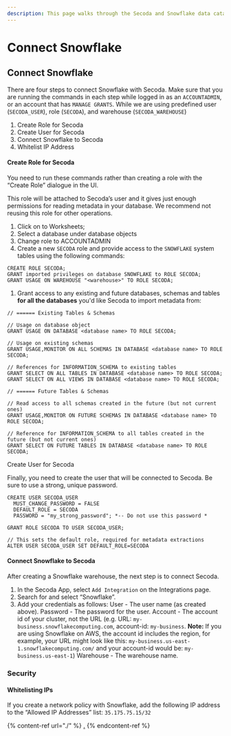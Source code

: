 ```yaml
---
description: This page walks through the Secoda and Snowflake data cataloging integration
---
```


# Connect Snowflake

## **Connect Snowflake** <a href="#h_3a4bfd6458" id="h_3a4bfd6458"></a>

There are four steps to connect Snowflake with Secoda. Make sure that you are running the commands in each step while logged in as an `ACCOUNTADMIN`, or an account that has `MANAGE GRANTS`. While we are using predefined user (`SECODA_USER`), role (`SECODA`), and warehouse (`SECODA_WAREHOUSE`)

1. Create Role for Secoda
2. Create User for Secoda
3. Connect Snowflake to Secoda
4. Whitelist IP Address

#### **Create Role for Secoda** <a href="#h_f22c4a805b" id="h_f22c4a805b"></a>

You need to run these commands rather than creating a role with the “Create Role” dialogue in the UI.

This role will be attached to Secoda’s user and it gives just enough permissions for reading metadata in your database. We recommend not reusing this role for other operations.

1. Click on to Worksheets;
2. Select a database under database objects
3. Change role to ACCOUNTADMIN
4. Create a new `SECODA` role and provide access to the `SNOWFLAKE` system tables using the following commands:

```
CREATE ROLE SECODA;
GRANT imported privileges on database SNOWFLAKE to ROLE SECODA;
GRANT USAGE ON WAREHOUSE "<warehouse>" TO ROLE SECODA;
```

1. Grant access to any existing and future databases, schemas and tables **for all the databases** you'd like Secoda to import metadata from:

```
// ====== Existing Tables & Schemas

// Usage on database object
GRANT USAGE ON DATABASE <database name> TO ROLE SECODA;

// Usage on existing schemas
GRANT USAGE,MONITOR ON ALL SCHEMAS IN DATABASE <database name> TO ROLE SECODA;

// References for INFORMATION_SCHEMA to existing tables
GRANT SELECT ON ALL TABLES IN DATABASE <database name> TO ROLE SECODA;
GRANT SELECT ON ALL VIEWS IN DATABASE <database name> TO ROLE SECODA;

// ====== Future Tables & Schemas

// Read access to all schemas created in the future (but not current ones)
GRANT USAGE,MONITOR ON FUTURE SCHEMAS IN DATABASE <database name> TO ROLE SECODA;

// Reference for INFORMATION_SCHEMA to all tables created in the future (but not current ones)
GRANT SELECT ON FUTURE TABLES IN DATABASE <database name> TO ROLE SECODA;
```

Create User for Secoda

Finally, you need to create the user that will be connected to Secoda. Be sure to use a strong, unique password.

```
CREATE USER SECODA_USER
  MUST_CHANGE_PASSWORD = FALSE
  DEFAULT_ROLE = SECODA
  PASSWORD = "my_strong_password"; *-- Do not use this password *

GRANT ROLE SECODA TO USER SECODA_USER;

// This sets the default role, required for metadata extractions
ALTER USER SECODA_USER SET DEFAULT_ROLE=SECODA
```

#### **Connect Snowflake to Secoda** <a href="#h_7ee8142011" id="h_7ee8142011"></a>

After creating a Snowflake warehouse, the next step is to connect Secoda.

1. In the Secoda App, select `Add Integration` on the Integrations page.
2. Search for and select “Snowflake”.
3. Add your credentials as follows: User - The user name (as created above). Password - The password for the user. Account - The account id of your cluster, not the URL (e.g. URL: `my-business.snowflakecomputing.com`, account-id: `my-business`. **Note:** If you are using Snowflake on AWS, the account id includes the region, for example, your URL might look like this: `my-business.us-east-1.snowflakecomputing.com/` and your account-id would be: `my-business.us-east-1`) Warehouse - The warehouse name.

### **Security** <a href="#h_58079a5dc2" id="h_58079a5dc2"></a>

#### **Whitelisting IPs** <a href="#h_e7eac6e3f5" id="h_e7eac6e3f5"></a>

If you create a network policy with Snowflake, add the following IP address to the “Allowed IP Addresses” list: `35.175.75.15/32`

{% content-ref url="./" %}
[.](./)
{% endcontent-ref %}
